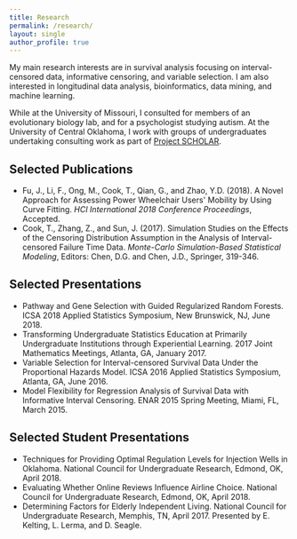 ```yaml
---
title: Research
permalink: /research/
layout: single
author_profile: true
---
```


My main research interests are in survival analysis focusing on interval-censored data, informative censoring, and variable selection.  I am also interested in longitudinal data analysis, bioinformatics, data mining, and machine learning.

While at the University of Missouri, I consulted for members of an evolutionary biology lab, and for a psychologist studying autism.  At the University of Central Oklahoma, I work with groups of undergraduates undertaking consulting work as part of [Project SCHOLAR](http://math.uco.edu/resources/scholar/index.html).

## Selected Publications
* Fu, J., Li, F., Ong, M., Cook, T., Qian, G., and Zhao, Y.D. (2018). A Novel Approach for Assessing Power Wheelchair Users' Mobility by Using Curve Fitting. *HCI International 2018 Conference Proceedings*, Accepted.
* Cook, T., Zhang, Z., and Sun, J. (2017). Simulation Studies on the Effects of the Censoring Distribution Assumption in the Analysis of Interval-censored Failure Time Data. *Monte-Carlo Simulation-Based Statistical Modeling*, Editors: Chen, D.G. and Chen, J.D., Springer, 319-346.

## Selected Presentations
* Pathway and Gene Selection with Guided Regularized Random Forests.  ICSA 2018 Applied Statistics Symposium, New Brunswick, NJ, June 2018.
* Transforming Undergraduate Statistics Education at Primarily Undergraduate Institutions through Experiential Learning.  2017 Joint Mathematics Meetings, Atlanta, GA, January 2017.
* Variable Selection for Interval-censored Survival Data Under the Proportional Hazards Model. ICSA 2016 Applied Statistics Symposium, Atlanta, GA, June 2016.
* Model Flexibility for Regression Analysis of Survival Data with Informative Interval Censoring.  ENAR 2015 Spring Meeting, Miami, FL, March 2015.

## Selected Student Presentations
* Techniques for Providing Optimal Regulation Levels for Injection Wells in Oklahoma.  National Council for Undergraduate Research, Edmond, OK, April 2018.
* Evaluating Whether Online Reviews Influence Airline Choice.  National Council for Undergraduate Research, Edmond, OK, April 2018.
* Determining Factors for Elderly Independent Living. National Council for Undergraduate Research, Memphis, TN, April 2017.  Presented by E. Kelting, L. Lerma, and D. Seagle.
